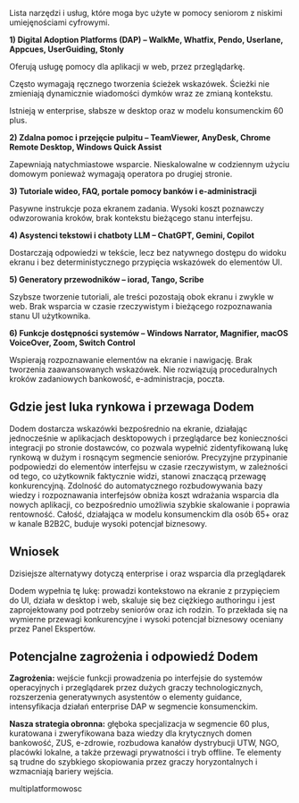Lista narzędzi i usług, które moga byc użyte w pomocy seniorom z niskimi umiejęnościami cyfrowymi.

**1) Digital Adoption Platforms (DAP) – WalkMe, Whatfix, Pendo, Userlane, Appcues, UserGuiding, Stonly**

Oferują usługę pomocy dla aplikacji w web, przez przeglądarkę.

Często wymagają ręcznego tworzenia ścieżek wskazówek. Ścieżki nie zmieniają dynamicznie wiadomości dymków wraz ze zmianą kontekstu.

Istnieją w enterprise, słabsze w desktop oraz w modelu konsumenckim 60 plus.

**2) Zdalna pomoc i przejęcie pulpitu – TeamViewer, AnyDesk, Chrome Remote Desktop, Windows Quick Assist**

Zapewniają natychmiastowe wsparcie. Nieskalowalne w codziennym użyciu domowym ponieważ wymagają operatora po drugiej stronie.

**3) Tutoriale wideo, FAQ, portale pomocy banków i e-administracji**

Pasywne instrukcje poza ekranem zadania. Wysoki koszt poznawczy odwzorowania kroków, brak kontekstu bieżącego stanu interfejsu.

**4) Asystenci tekstowi i chatboty LLM – ChatGPT, Gemini, Copilot**

Dostarczają odpowiedzi w tekście, lecz bez natywnego dostępu do widoku ekranu i bez deterministycznego przypięcia wskazówek do elementów UI.

**5) Generatory przewodników – iorad, Tango, Scribe**

Szybsze tworzenie tutoriali, ale treści pozostają obok ekranu i zwykle w web. Brak wsparcia w czasie rzeczywistym i bieżącego rozpoznawania stanu UI użytkownika.

**6) Funkcje dostępności systemów – Windows Narrator, Magnifier, macOS
VoiceOver, Zoom, Switch Control**

Wspierają rozpoznawanie elementów na ekranie i nawigację. Brak tworzenia zaawansowanych wskazówek. Nie rozwiązują proceduralnych kroków zadaniowych bankowość, e-administracja, poczta.

## **Gdzie jest luka rynkowa i przewaga Dodem**

Dodem dostarcza wskazówki bezpośrednio na ekranie, działając jednocześnie w aplikacjach desktopowych i przeglądarce bez konieczności integracji po stronie dostawców, co pozwala wypełnić zidentyfikowaną lukę rynkową w dużym i rosnącym segmencie seniorów. Precyzyjne przypinanie podpowiedzi do elementów interfejsu w czasie rzeczywistym, w zależności od tego, co użytkownik faktycznie widzi, stanowi znaczącą przewagę konkurencyjną. Zdolność do automatycznego rozbudowywania bazy wiedzy i rozpoznawania interfejsów obniża koszt wdrażania wsparcia dla nowych aplikacji, co bezpośrednio umożliwia szybkie skalowanie i poprawia rentowność. Całość, działająca w modelu konsumenckim dla osób 65+ oraz w kanale B2B2C, buduje wysoki potencjał biznesowy.

## **Wniosek**

Dzisiejsze alternatywy dotyczą enterprise i oraz wsparcia dla przeglądarek

Dodem wypełnia tę lukę: prowadzi
kontekstowo na ekranie z przypięciem do UI, działa w desktop i web, skaluje się
bez ciężkiego authoringu i jest zaprojektowany pod potrzeby seniorów oraz ich
rodzin. To przekłada się na wymierne przewagi konkurencyjne i wysoki potencjał
biznesowy oceniany przez Panel Ekspertów.

## **Potencjalne zagrożenia i odpowiedź Dodem**

**Zagrożenia:** wejście funkcji prowadzenia po interfejsie do systemów operacyjnych i
przeglądarek przez dużych graczy technologicznych, rozszerzenia generatywnych
asystentów o elementy guidance, intensyfikacja działań enterprise DAP w
segmencie konsumenckim.

**Nasza strategia obronna:** głęboka
specjalizacja w segmencie 60 plus, kuratowana i zweryfikowana baza wiedzy dla
krytycznych domen bankowość, ZUS, e-zdrowie, rozbudowa kanałów dystrybucji UTW,
NGO, placówki lokalne, a także przewagi prywatności i tryb offline. Te elementy
są trudne do szybkiego skopiowania przez graczy horyzontalnych i wzmacniają
bariery wejścia.

multiplatformowosc
